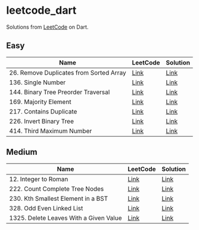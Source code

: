 # leetcode_dart

Solutions from [LeetCode](https://leetcode.com) on Dart.

## Easy

| Name                                    | LeetCode                                                                   | Solution                                                    |
|-----------------------------------------|----------------------------------------------------------------------------|-------------------------------------------------------------|
| 26. Remove Duplicates from Sorted Array | [Link](https://leetcode.com/problems/remove-duplicates-from-sorted-array/) | [Link](./lib/easy/remove_duplicates_from_sorted_array.dart) |
| 136. Single Number                      | [Link](https://leetcode.com/problems/single-number/)                       | [Link](./lib/easy/single_number.dart)                       |
| 144. Binary Tree Preorder Traversal     | [Link](https://leetcode.com/problems/binary-tree-preorder-traversal/)      | [Link](./lib/easy/binary_tree_preorder_traversal.dart)      |
| 169. Majority Element                   | [Link](https://leetcode.com/problems/majority-element/)                    | [Link](./lib/easy/majority_element.dart)                    |
| 217. Contains Duplicate                 | [Link](https://leetcode.com/problems/contains-duplicate/)                  | [Link](./lib/easy/contains_duplicate.dart)                  |
| 226. Invert Binary Tree                 | [Link](https://leetcode.com/problems/invert-binary-tree/)                  | [Link](./lib/easy/invert_binary_tree.dart)                  |
| 414. Third Maximum Number               | [Link](https://leetcode.com/problems/third-maximum-number/)                | [Link](./lib/easy/third_maximum_number.dart)                |

## Medium

| Name                                   | LeetCode                                                                | Solution                                                   |
|----------------------------------------|-------------------------------------------------------------------------|------------------------------------------------------------|
| 12. Integer to Roman                   | [Link](https://leetcode.com/problems/integer-to-roman/)                 | [Link](./lib/medium/integer_to_roman.dart)                 |
| 222. Count Complete Tree Nodes         | [Link](https://leetcode.com/problems/count-complete-tree-nodes/)        | [Link](./lib/medium/count_complete_tree_nodes.dart)        |
| 230. Kth Smallest Element in a BST     | [Link](https://leetcode.com/problems/kth-smallest-element-in-a-bst/)    | [Link](./lib/medium/kth_smallest_element_in_a_bst.dart)    |
| 328. Odd Even Linked List              | [Link](https://leetcode.com/problems/odd-even-linked-list/)             | [Link](./lib/medium/odd_even_linked_list.dart)             |
| 1325. Delete Leaves With a Given Value | [Link](https://leetcode.com/problems/delete-leaves-with-a-given-value/) | [Link](./lib/medium/delete_leaves_with_a_given_value.dart) |
